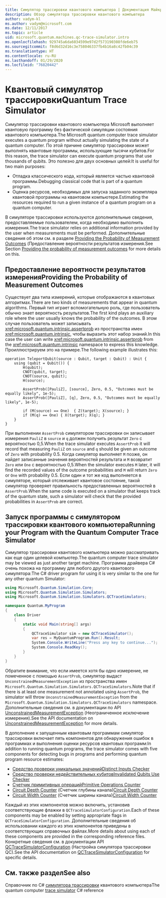 ```yaml
---
title: Симулятор трассировки квантового компьютера | Документация Майкрософт
description: Обзор симулятора трассировки квантового компьютера
author: vadym-kl
ms.author: vadym@microsoft.com
ms.date: 12/11/2017
ms.topic: article
uid: microsoft.quantum.machines.qc-trace-simulator.intro
ms.openlocfilehash: 929745a6da6034599e97d2f573190308fde6eb75
ms.sourcegitcommit: f8d6d32d16c3e758046337fb4b16a8c42fb04c39
ms.translationtype: HT
ms.contentlocale: ru-RU
ms.lasthandoff: 01/29/2020
ms.locfileid: "76820442"
---
```

# <a name="quantum-trace-simulator"></a><span data-ttu-id="59b8c-103">Квантовый симулятор трассировки</span><span class="sxs-lookup"><span data-stu-id="59b8c-103">Quantum Trace Simulator</span></span>

<span data-ttu-id="59b8c-104">Симулятор трассировки квантового компьютера Microsoft выполняет квантовую программу без фактической симуляции состояния квантового компьютера.</span><span class="sxs-lookup"><span data-stu-id="59b8c-104">The Microsoft quantum computer trace simulator executes a quantum program without actually simulating the state of a quantum computer.</span></span>  <span data-ttu-id="59b8c-105">По этой причине симулятор трассировки может выполнять квантовые программы, использующие тысячи кубитов.</span><span class="sxs-lookup"><span data-stu-id="59b8c-105">For this reason, the trace simulator can execute quantum programs that use thousands of qubits.</span></span>  <span data-ttu-id="59b8c-106">Это полезно для двух основных целей:</span><span class="sxs-lookup"><span data-stu-id="59b8c-106">It is useful for two main purposes:</span></span> 

* <span data-ttu-id="59b8c-107">Отладка классического кода, который является частью квантовой программы.</span><span class="sxs-lookup"><span data-stu-id="59b8c-107">Debugging classical code that is part of a quantum program.</span></span> 
* <span data-ttu-id="59b8c-108">Оценка ресурсов, необходимых для запуска заданного экземпляра квантовой программы на квантовом компьютере.</span><span class="sxs-lookup"><span data-stu-id="59b8c-108">Estimating the resources required to run a given instance of a quantum program on a quantum computer.</span></span>

<span data-ttu-id="59b8c-109">В симуляторе трассировки используются дополнительные сведения, предоставляемые пользователем, когда необходимо выполнить измерения.</span><span class="sxs-lookup"><span data-stu-id="59b8c-109">The trace simulator relies on additional information provided by the user when measurements must be performed.</span></span> <span data-ttu-id="59b8c-110">Дополнительные сведения об этом см. в разделе [Providing the Probability of Measurement Outcomes](#providing-the-probability-of-measurement-outcomes) (Предоставление вероятности результатов измерения.</span><span class="sxs-lookup"><span data-stu-id="59b8c-110">See Section [Providing the probability of measurement outcomes](#providing-the-probability-of-measurement-outcomes) for more details on this.</span></span> 

## <a name="providing-the-probability-of-measurement-outcomes"></a><span data-ttu-id="59b8c-111">Предоставление вероятности результатов измерения</span><span class="sxs-lookup"><span data-stu-id="59b8c-111">Providing the Probability of Measurement Outcomes</span></span>

<span data-ttu-id="59b8c-112">Существует два типа измерений, которые отображаются в квантовых алгоритмах.</span><span class="sxs-lookup"><span data-stu-id="59b8c-112">There are two kinds of measurements that appear in quantum algorithms.</span></span> <span data-ttu-id="59b8c-113">Первый тип играет вспомогательную роль, где пользователь обычно знает вероятность результатов.</span><span class="sxs-lookup"><span data-stu-id="59b8c-113">The first kind plays an auxiliary role where the user usually knows the probability of the outcomes.</span></span> <span data-ttu-id="59b8c-114">В этом случае пользователь может записывать <xref:microsoft.quantum.intrinsic.assertprob> из пространства имен <xref:microsoft.quantum.intrinsic>, чтобы выразить этот набор знаний.</span><span class="sxs-lookup"><span data-stu-id="59b8c-114">In this case the user can write <xref:microsoft.quantum.intrinsic.assertprob> from the <xref:microsoft.quantum.intrinsic> namespace to express this knowledge.</span></span> <span data-ttu-id="59b8c-115">Проиллюстрируем это на примере.</span><span class="sxs-lookup"><span data-stu-id="59b8c-115">The following example illustrates this:</span></span>

```qsharp
operation TeleportQubit(source : Qubit, target : Qubit) : Unit {
    using (qubit = Qubit()) {
        H(qubit);
        CNOT(qubit, target);
        CNOT(source, qubit);
        H(source);

        AssertProb([PauliZ], [source], Zero, 0.5, "Outcomes must be equally likely", 1e-5);
        AssertProb([PauliZ], [q], Zero, 0.5, "Outcomes must be equally likely", 1e-5);

        if (M(source) == One)  { Z(target); X(source); }
        if (M(q) == One) { X(target); X(q); }
    }
}
```

<span data-ttu-id="59b8c-116">При выполнении `AssertProb` симулятором трассировки он записывает измерения `PauliZ` в `source` и `q` должен получить результат `Zero` с вероятностью 0,5.</span><span class="sxs-lookup"><span data-stu-id="59b8c-116">When the trace simulator executes `AssertProb` it will record that measuring `PauliZ` on `source` and `q` should be given an outcome of `Zero` with probability 0.5.</span></span> <span data-ttu-id="59b8c-117">Когда симулятор выполняет `M` позже, он найдет записанные значения вероятностей результата и `M` возвратит `Zero` или `One` с вероятностью 0,5.</span><span class="sxs-lookup"><span data-stu-id="59b8c-117">When the simulator executes `M` later, it will find the recorded values of the outcome probabilities and `M` will return `Zero` or `One` with probability 0.5.</span></span> <span data-ttu-id="59b8c-118">Если один и тот же код выполняется в симуляторе, который отслеживает квантовое состояние, такой симулятор проверяет правильность предоставленных вероятностей в `AssertProb`.</span><span class="sxs-lookup"><span data-stu-id="59b8c-118">When the same code is executed on a simulator that keeps track of the quantum state, such a simulator will check that the provided probabilities in `AssertProb` are correct.</span></span>

## <a name="running-your-program-with-the-quantum-computer-trace-simulator"></a><span data-ttu-id="59b8c-119">Запуск программы с симулятором трассировки квантового компьютера</span><span class="sxs-lookup"><span data-stu-id="59b8c-119">Running your Program with the Quantum Computer Trace Simulator</span></span> 

<span data-ttu-id="59b8c-120">Симулятор трассировки квантового компьютера можно рассматривать как еще один целевой компьютер.</span><span class="sxs-lookup"><span data-stu-id="59b8c-120">The quantum computer trace simulator may be viewed as just another target machine.</span></span> <span data-ttu-id="59b8c-121">Программа драйвера C# очень похожа на программу для любого другого квантового симулятора:</span><span class="sxs-lookup"><span data-stu-id="59b8c-121">The C# driver program for using it is very similar to the one for any other quantum Simulator:</span></span> 

```csharp
using Microsoft.Quantum.Simulation.Core;
using Microsoft.Quantum.Simulation.Simulators;
using Microsoft.Quantum.Simulation.Simulators.QCTraceSimulators;

namespace Quantum.MyProgram
{
    class Driver
    {
        static void Main(string[] args)
        {
            QCTraceSimulator sim = new QCTraceSimulator();
            var res = MyQuantumProgram.Run().Result;
            System.Console.WriteLine("Press any key to continue...");
            System.Console.ReadKey();
        }
    }
}
```

<span data-ttu-id="59b8c-122">Обратите внимание, что если имеется хотя бы одно измерение, не помеченное с помощью `AssertProb`, симулятор выдаст `UnconstrainedMeasurementException` из пространства имен `Microsoft.Quantum.Simulation.Simulators.QCTraceSimulators`.</span><span class="sxs-lookup"><span data-stu-id="59b8c-122">Note that if there is at least one measurement not annotated using `AssertProb`, the simulator will throw `UnconstrainedMeasurementException` from the `Microsoft.Quantum.Simulation.Simulators.QCTraceSimulators` namespace.</span></span> <span data-ttu-id="59b8c-123">Дополнительные сведения см. в документации по API [UnconstrainedMeasurementException](xref:Microsoft.Quantum.Simulation.Simulators.QCTraceSimulators.UnconstrainedMeasurementException) (Неограниченное исключение измерения).</span><span class="sxs-lookup"><span data-stu-id="59b8c-123">See the API documentation on [UnconstrainedMeasurementException](xref:Microsoft.Quantum.Simulation.Simulators.QCTraceSimulators.UnconstrainedMeasurementException) for more details.</span></span>

<span data-ttu-id="59b8c-124">В дополнение к запущенным квантовым программам симулятор трассировки включает пять компонентов для обнаружения ошибок в программах и выполнения оценки ресурсов квантовых программ:</span><span class="sxs-lookup"><span data-stu-id="59b8c-124">In addition to running quantum programs, the trace simulator comes with five components for detecting bugs in programs and performing quantum program resource estimates:</span></span> 

* [<span data-ttu-id="59b8c-125">Средство проверки уникальных значений</span><span class="sxs-lookup"><span data-stu-id="59b8c-125">Distinct Inputs Checker</span></span>](xref:microsoft.quantum.machines.qc-trace-simulator.distinct-inputs)
* [<span data-ttu-id="59b8c-126">Средство проверки недействительных кубитов</span><span class="sxs-lookup"><span data-stu-id="59b8c-126">Invalidated Qubits Use Checker</span></span>](xref:microsoft.quantum.machines.qc-trace-simulator.invalidated-qubits)
* [<span data-ttu-id="59b8c-127">Счетчик примитивных операций</span><span class="sxs-lookup"><span data-stu-id="59b8c-127">Primitive Operations Counter</span></span>](xref:microsoft.quantum.machines.qc-trace-simulator.primitive-counter)
* <span data-ttu-id="59b8c-128">[Circuit Depth Counter](xref:microsoft.quantum.machines.qc-trace-simulator.depth-counter) (Счетчик глубины канала)</span><span class="sxs-lookup"><span data-stu-id="59b8c-128">[Circuit Depth Counter](xref:microsoft.quantum.machines.qc-trace-simulator.depth-counter)</span></span>
* <span data-ttu-id="59b8c-129">[Circuit Width Counter](xref:microsoft.quantum.machines.qc-trace-simulator.width-counter) (Счетчик ширины канала)</span><span class="sxs-lookup"><span data-stu-id="59b8c-129">[Circuit Width Counter](xref:microsoft.quantum.machines.qc-trace-simulator.width-counter)</span></span>

<span data-ttu-id="59b8c-130">Каждый из этих компонентов можно включить, установив соответствующие флажки в `QCTraceSimulatorConfiguration`.</span><span class="sxs-lookup"><span data-stu-id="59b8c-130">Each of these components may be enabled by setting appropriate flags in `QCTraceSimulatorConfiguration`.</span></span> <span data-ttu-id="59b8c-131">Дополнительные сведения об использовании каждого из этих компонентов приведены в соответствующих справочных файлах.</span><span class="sxs-lookup"><span data-stu-id="59b8c-131">More details about using each of these components are provided in the corresponding reference files.</span></span> <span data-ttu-id="59b8c-132">Конкретные сведения см. в документации API [QCTraceSimulatorConfiguration](https://docs.microsoft.com/dotnet/api/Microsoft.Quantum.Simulation.Simulators.QCTraceSimulators.QCTraceSimulatorConfiguration) (Настройка симулятора трассировки QC).</span><span class="sxs-lookup"><span data-stu-id="59b8c-132">See the API documentation on [QCTraceSimulatorConfiguration](https://docs.microsoft.com/dotnet/api/Microsoft.Quantum.Simulation.Simulators.QCTraceSimulators.QCTraceSimulatorConfiguration) for specific details.</span></span>

## <a name="see-also"></a><span data-ttu-id="59b8c-133">См. также раздел</span><span class="sxs-lookup"><span data-stu-id="59b8c-133">See also</span></span>
<span data-ttu-id="59b8c-134">Справочник по C# [симулятора трассировки](xref:Microsoft.Quantum.Simulation.Simulators.QCTraceSimulators.QCTraceSimulator) квантового компьютера</span><span class="sxs-lookup"><span data-stu-id="59b8c-134">The quantum computer [trace simulator](xref:Microsoft.Quantum.Simulation.Simulators.QCTraceSimulators.QCTraceSimulator) C# reference</span></span> 


